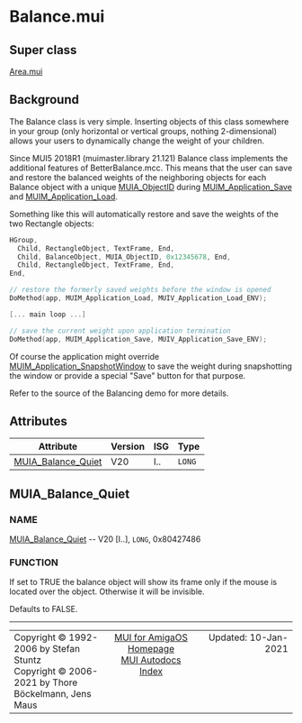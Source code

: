 # Balance.mui
## Super class
[Area.mui](MUI_Area)
## Background
The Balance class is very simple. Inserting objects of this class somewhere in
your group (only horizontal or vertical groups, nothing 2-dimensional) allows
your users to dynamically change the weight of your children.

Since MUI5 2018R1 (muimaster.library 21.121) Balance class implements the
additional features of BetterBalance.mcc. This means that the user can save
and restore the balanced weights of the neighboring objects for each Balance
object with a unique [MUIA_ObjectID](MUI_Notify/#MUIA_ObjectID) during [MUIM_Application_Save](MUI_Application/#MUIM_Application_Save) and
[MUIM_Application_Load](MUI_Application/#MUIM_Application_Load).

Something like this will automatically restore and save the weights of the two
Rectangle objects:

```c++
HGroup,
  Child, RectangleObject, TextFrame, End,
  Child, BalanceObject, MUIA_ObjectID, 0x12345678, End,
  Child, RectangleObject, TextFrame, End,
End,

// restore the formerly saved weights before the window is opened
DoMethod(app, MUIM_Application_Load, MUIV_Application_Load_ENV);

[... main loop ...]

// save the current weight upon application termination
DoMethod(app, MUIM_Application_Save, MUIV_Application_Save_ENV);
```

Of course the application might override [MUIM_Application_SnapshotWindow](MUI_Application/#MUIM_Application_SnapshotWindow) to save
the weight during snapshotting the window or provide a special "Save" button for
that purpose.

Refer to the source of the Balancing demo for more details.
## Attributes
Attribute|Version|ISG|Type
---------|-------|---|----
[MUIA_Balance_Quiet](MUI_Balance.md/#MUIA_Balance_Quiet)|V20|I..|`LONG`

## MUIA_Balance_Quiet
### NAME
[MUIA_Balance_Quiet](MUI_Balance/#MUIA_Balance_Quiet) -- V20 [I..], `LONG`, 0x80427486

### FUNCTION
If set to TRUE the balance object will show its frame only if the mouse is
located over the object. Otherwise it will be invisible.

Defaults to FALSE.

----
<table class='compact' style='border: none; border-spacing: 0px; margin: 0px' width='100%'>
<tr>
<td style='text-align: left; vertical-align: top' width='33%'>Copyright &copy 1992-2006 by Stefan Stuntz<br>Copyright &copy 2006-2021 by Thore B&ouml;ckelmann, Jens Maus</TD>
<td style='text-align: center; vertical-align: top' width='33%'>
<a href=http://muidev.de>MUI for AmigaOS Homepage</a><br>
<a href=http://muidev.de/wiki/Documentation>MUI Autodocs Index</a>
</td>
<td style='text-align: right; vertical-align: top' width='33%'>Updated: 10-Jan-2021</td>
</tr>
</table>
